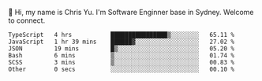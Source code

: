 👋 Hi, my name is Chris Yu. I'm Software Enginner base in Sydney. Welcome to connect.

<!--START_SECTION:waka-->

```text
TypeScript   4 hrs           ████████████████▒░░░░░░░░   65.11 %
JavaScript   1 hr 39 mins    ██████▓░░░░░░░░░░░░░░░░░░   27.02 %
JSON         19 mins         █▒░░░░░░░░░░░░░░░░░░░░░░░   05.20 %
Bash         6 mins          ▒░░░░░░░░░░░░░░░░░░░░░░░░   01.74 %
SCSS         3 mins          ▒░░░░░░░░░░░░░░░░░░░░░░░░   00.83 %
Other        0 secs          ░░░░░░░░░░░░░░░░░░░░░░░░░   00.10 %
```

<!--END_SECTION:waka-->
